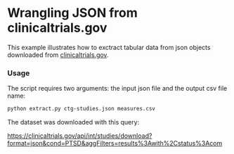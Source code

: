 # Wrangling JSON from clinicaltrials.gov

This example illustrates how to exctract tabular data from json objects
downloaded from [clinicaltrials.gov](https://clinicaltrials.gov).

### Usage

The script requires two arguments: the input json file and the output csv file name:

```sh
python extract.py ctg-studies.json measures.csv
```

The dataset was downloaded with this query: 

https://clinicaltrials.gov/api/int/studies/download?format=json&cond=PTSD&aggFilters=results%3Awith%2Cstatus%3Acom
